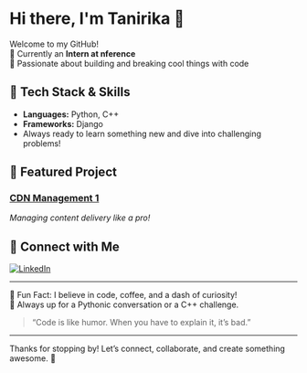 # Hi there, I'm Tanirika 👋

Welcome to my GitHub!  
🌱 Currently an **Intern at nference**  
🔭 Passionate about building and breaking cool things with code

## 🚀 Tech Stack & Skills
- **Languages:** Python, C++
- **Frameworks:** Django
- Always ready to learn something new and dive into challenging problems!

## 🌟 Featured Project

### [CDN Management 1](#)
*Managing content delivery like a pro!*

<!-- If you want to link the actual repo, replace # with the repo URL -->

## 🤝 Connect with Me

[![LinkedIn](https://img.shields.io/badge/LinkedIn-blue?logo=linkedin&style=for-the-badge)](https://www.linkedin.com/in/tanirika-r-969276252?utm_source=share&utm_campaign=share_via&utm_content=profile&utm_medium=android_app)

---

🧠 Fun Fact: I believe in code, coffee, and a dash of curiosity!  
🐍 Always up for a Pythonic conversation or a C++ challenge.

> “Code is like humor. When you have to explain it, it’s bad.”

---

Thanks for stopping by! Let’s connect, collaborate, and create something awesome. 🚀

